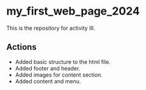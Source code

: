 # my_first_web_page_2024

This is the repository for activity III.

## Actions

- Added basic structure to the html file.
- Added footer and header.
- Added images for content section. 
- Added content and menu.